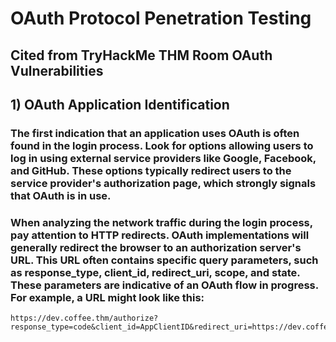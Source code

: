 # OAuth Protocol Penetration Testing

## Cited from TryHackMe THM Room OAuth Vulnerabilities

## 1) OAuth Application Identification

### The first indication that an application uses OAuth is often found in the login process. Look for options allowing users to log in using external service providers like Google, Facebook, and GitHub. These options typically redirect users to the service provider's authorization page, which strongly signals that OAuth is in use.

### When analyzing the network traffic during the login process, pay attention to HTTP redirects. OAuth implementations will generally redirect the browser to an authorization server's URL. This URL often contains specific query parameters, such as response_type, client_id, redirect_uri, scope, and state. These parameters are indicative of an OAuth flow in progress. For example, a URL might look like this:

    https://dev.coffee.thm/authorize?response_type=code&client_id=AppClientID&redirect_uri=https://dev.coffee.thm/callback&scope=profile&state=xyzSecure123

